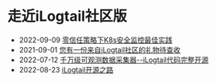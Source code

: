 # 走近iLogtail社区版

* 2022-09-09 [零信任策略下K8s安全监控最佳实践](https://mp.weixin.qq.com/s/wYUNsGaWEnQZ0BVxsQORbA)
* 2021-09-01 [您有一份来自iLogtail社区的礼物待查收](https://mp.weixin.qq.com/s/fyWwnKR1I4jgNiX30Wu-Vg)
* 2022-07-12 [千万级可观测数据采集器--iLogtail代码完整开源](https://mp.weixin.qq.com/s/Cam_OjPWhcEj77kqC0Q1SA)
* 2022-08-23 [iLogtail开源之路](https://mp.weixin.qq.com/s/5j5KJe9BmpZ1tdb-KCx_CQ)
